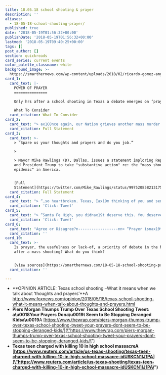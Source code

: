 ```yaml
---
title: 18.05.18 school shooting & prayer
description: ''
aliases:
  - 18-05-18-school-shooting-prayer/
published: true
date: '2018-05-19T01:56:32+00:00'
publishDate: '2018-05-19T01:56:32+00:00'
lastmod: '2018-05-19T09:40:25+00:00'
tags: []
post_author: []
section: quickreads
card_series: current events
color_palette_classname: white
background_image: >-
  https://smarthernews.com/wp-content/uploads/2018/02/ricardo-gomez-angel-298363-e1586707966478-367x367.jpg
card_1:
  card_text: |-
    POWER OF PRAYER
    ===============

    Only hrs after a school shooting in Texas a debate emerges on ‘prayer’.

    What To Consider
  card_citation: What To Consider
card_2:
  card_text: "> ax1COnce again, our Nation grieves another mass murder. Heidi and I are keeping the students and faculty of Santa Fe High School in **our fervent prayers**.”n> n> Senator Ted Cruz (R-Tx), May 18, 2018nn[Full Statement](https://www.cruz.senate.gov/?p=press_release&id=3833)"
  card_citation: Full Statement
card_3:
  card_text: >-
    > “Spare us your thoughts and prayers and do you job.”

    > 

    > Mayor Mike Rawlings (D), Dallas, issues a statement imploring Republicans
    and President Trump to take "substantive action" re: the "mass shooting
    epidemic" in America.


    [Full
    Statement](https://twitter.com/Mike_Rawlings/status/997520858213175297)
  card_citation: Full Statement
card_4:
  card_text: "> “…so heartbroken. Texas, Iax19m thinking of you and sending all the victims and their families my **love and prayers**.”n> n> Kylie Jenner, Twitter, May 18, 2018nn[Click: Tweet](https://twitter.com/KylieJenner/status/997569941439049728)"
  card_citation: 'Click: Tweet'
card_5:
  card_text: "> “Santa Fe High, you didnax19t deserve this. You deserve peace all your lives, not just after a tombstone saying that is put over you. You deserve **more than Thoughts and Prayers**, and after supporting us by walking out we will be there to support you by raising up your voices.”n> n> Emma GonzA!lez, Student, Parkland High where a student killed 17 peers.nn[Click: Tweet](https://twitter.com/Emma4Change/status/997505205771079680)"
  card_citation: 'Click: Tweet'
card_6:
  card_text: "Agree or Disagree?n------------------nn> “Prayer isnax19t a lazy activity that people rely on in place of taking action…The problem isnax19t that critics are calling for action, itax19s that they have completely skipped over the necessity of faith and the power of prayer to sustain victims and to help those who have been tragically impacted by these horrors.”n> n> Billy Hallowell, Author"
  card_citation: ''
card_10:
  card_text: >-
    Is prayer, the usefulness or lack-of, a priority of debate in the hours
    after a mass shooting? What do you think?


    [view sources](https://smarthernews.com/18-05-18-school-shooting-prayer/)
  card_citation: ''

---
```

*   **OPINION ARTICLE: Texas school shooting –What it means when we talk about ‘thoughts and prayers’**A http://www.foxnews.com/opinion/2018/05/18/texas-school-shooting-what-it-means-when-talk-about-thoughts-and-prayers.html
*   **Piers Morgan Thumps Trump Over Texas School Shooting Tweet: a\\u0018Your Prayers Dona\\u0019t Seem to Be Stopping Deranged Kidsa\\u0019**A [https://www.thewrap.com/piers-morgan-thumps-trump-over-texas-school-shooting-tweet-your-prayers-dont-seem-to-be-stopping-deranged-kids/](\"https://www.thewrap.com/piers-morgan-thumps-trump-over-texas-school-shooting-tweet-your-prayers-dont-seem-to-be-stopping-deranged-kids/\")
*   **Texas teen charged with killing 10 in high school massacreA [https://www.reuters.com/article/us-texas-shooting/texas-teen-charged-with-killing-10-in-high-school-massacre-idUSKCN1IJ1PA](\"https://www.reuters.com/article/us-texas-shooting/texas-teen-charged-with-killing-10-in-high-school-massacre-idUSKCN1IJ1PA\")**